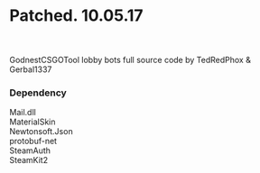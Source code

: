 # Patched. 10.05.17
<br />
<br />
GodnestCSGOTool
lobby bots full source code by TedRedPhox & Gerbal1337

### Dependency

Mail.dll <br />
MaterialSkin <br />
Newtonsoft.Json <br />
protobuf-net <br />
SteamAuth <br />
SteamKit2 <br />

